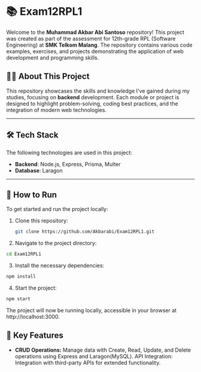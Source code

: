 # 📚 Exam12RPL1

Welcome to the **Muhammad Akbar Abi Santoso** repository! This project was created as part of the assessment for 12th-grade RPL (Software Engineering) at **SMK Telkom Malang**. The repository contains various code examples, exercises, and projects demonstrating the application of web development and programming skills.

## 🧑‍💻 About This Project

This repository showcases the skills and knowledge I've gained during my studies, focusing on **backend** development. Each module or project is designed to highlight problem-solving, coding best practices, and the integration of modern web technologies.

---

## 🛠️ Tech Stack

The following technologies are used in this project:

- **Backend**: Node.js, Express, Prisma, Multer
- **Database**: Laragon
---

## 🚀 How to Run

To get started and run the project locally:

1. Clone this repository:
   ```bash
   git clone https://github.com/Akbarabi/Exam12RPL1.git
   ```
2. Navigate to the project directory:

```bash
cd Exam12RPL1
```

3. Install the necessary dependencies:

```bash
npm install
```

4. Start the project:

```bash
npm start
```

The project will now be running locally, accessible in your browser at http://localhost:3000.

## 🌟 Key Features
- **CRUD Operations:** Manage data with Create, Read, Update, and Delete operations using Express and Laragon(MySQL).
API Integration: Integration with third-party APIs for extended functionality.
